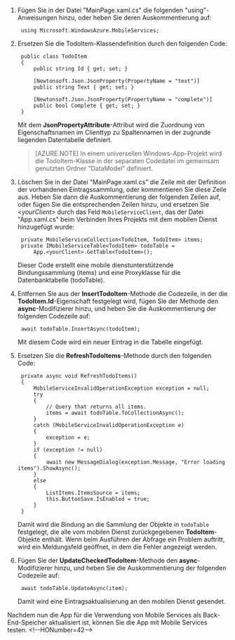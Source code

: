 ﻿
1. Fügen Sie in der Datei "MainPage.xaml.cs" die folgenden "using"-Anweisungen hinzu, oder heben Sie deren Auskommentierung auf: 

		using Microsoft.WindowsAzure.MobileServices;

2. Ersetzen Sie die TodoItem-Klassendefinition durch den folgenden Code: 

	    public class TodoItem
	    {
	        public string Id { get; set; }
	
	        [Newtonsoft.Json.JsonProperty(PropertyName = "text")]  
	        public string Text { get; set; }
	
	        [Newtonsoft.Json.JsonProperty(PropertyName = "complete")]  
	        public bool Complete { get; set; }
	    }
	
	Mit dem **JsonPropertyAttribute**-Attribut wird die Zuordnung von Eigenschaftsnamen im Clienttyp zu Spaltennamen in der zugrunde liegenden Datentabelle definiert.

	>[AZURE.NOTE] In einem universellen Windows-App-Projekt wird die TodoItem-Klasse in der separaten Codedatei im gemeinsam genutzten Ordner "DataModel" definiert.

3. Löschen Sie in der Datei "MainPage.xaml.cs" die Zeile mit der Definition der vorhandenen Eintragssammlung, oder kommentieren Sie diese Zeile aus. Heben Sie dann die Auskommentierung der folgenden Zeilen auf, oder fügen Sie die entsprechenden Zeilen hinzu, und ersetzen Sie _&lt;yourClient&gt;_ durch das Feld  `MobileServiceClient`, das der Datei "App.xaml.cs" beim Verbinden Ihres Projekts mit dem mobilen Dienst hinzugefügt wurde: 

		private MobileServiceCollection<TodoItem, TodoItem> items;
		private IMobileServiceTable<TodoItem> todoTable = 
		    App.<yourClient>.GetTable<TodoItem>();
		  
	Dieser Code erstellt eine mobile dienstunterstützende Bindungssammlung (items) und eine Proxyklasse für die Datenbanktabelle (todoTable). 

4. Entfernen Sie aus der **InsertTodoItem**-Methode die Codezeile, in der die **TodoItem.Id**-Eigenschaft festgelegt wird, fügen Sie der Methode den **async**-Modifizierer hinzu, und heben Sie die Auskommentierung der folgenden Codezeile auf: 

		await todoTable.InsertAsync(todoItem);


	Mit diesem Code wird ein neuer Eintrag in die Tabelle eingefügt. 

5. Ersetzen Sie die **RefreshTodoItems**-Methode durch den folgenden Code: 

		private async void RefreshTodoItems()
        {
            MobileServiceInvalidOperationException exception = null;
            try
            {
                // Query that returns all items.   
                items = await todoTable.ToCollectionAsync();             
            }
            catch (MobileServiceInvalidOperationException e)
            {
                exception = e;
            }
            if (exception != null)
            {
                await new MessageDialog(exception.Message, "Error loading items").ShowAsync();
            }
            else
            {
                ListItems.ItemsSource = items;
                this.ButtonSave.IsEnabled = true;
            }    
        }

	Damit wird die Bindung an die Sammlung der Objekte in  `todoTable` festgelegt, die alle vom mobilen Dienst zurückgegebenen **TodoItem**-Objekte enthält. Wenn beim Ausführen der Abfrage ein Problem auftritt, wird ein Meldungsfeld geöffnet, in dem die Fehler angezeigt werden. 

6. Fügen Sie der **UpdateCheckedTodoItem**-Methode den **async**-Modifizierer hinzu, und heben Sie die Auskommentierung der folgenden Codezeile auf: 

		await todoTable.UpdateAsync(item);

	Damit wird eine Eintragsaktualisierung an den mobilen Dienst gesendet. 

Nachdem nun die App für die Verwendung von Mobile Services als Back-End-Speicher aktualisiert ist, können Sie die App mit Mobile Services testen.
\<!--HONumber=42-->

